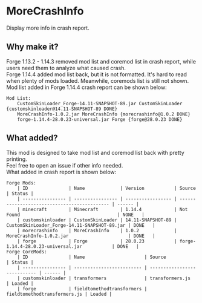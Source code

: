 # MoreCrashInfo
Display more info in crash report.  
## Why make it?
Forge 1.13.2 - 1.14.3 removed mod list and coremod list in crash report, while users need them to analyze what caused crash.  
Forge 1.14.4 added mod list back, but it is not formatted. It's hard to read when plenty of mods loaded. Meanwhile, coremods list is still not shown.  
Mod list added in Forge 1.14.4 crash report can be shown below:
```
Mod List: 
	CustomSkinLoader_Forge-14.11-SNAPSHOT-89.jar CustomSkinLoader {customskinloader@14.11-SNAPSHOT-89 DONE}
	MoreCrashInfo-1.0.2.jar MoreCrashInfo {morecrashinfo@1.0.2 DONE}
	forge-1.14.4-28.0.23-universal.jar Forge {forge@28.0.23 DONE}
```
## What added?
This mod is designed to take mod list and coremod list back with pretty printing.  
Feel free to open an issue if other info needed.  
What added in crash report is shown below:
```
Forge Mods: 
	| ID               | Name             | Version           | Source                                       | Status | 
	| ---------------- | ---------------- | ----------------- | -------------------------------------------- | ------ | 
	| minecraft        | Minecraft        | 1.14.4            | Not Found                                    | NONE   | 
	| customskinloader | CustomSkinLoader | 14.11-SNAPSHOT-89 | CustomSkinLoader_Forge-14.11-SNAPSHOT-89.jar | DONE   | 
	| morecrashinfo    | MoreCrashInfo    | 1.0.2             | MoreCrashInfo-1.0.2.jar                      | DONE   | 
	| forge            | Forge            | 28.0.23           | forge-1.14.4-28.0.23-universal.jar           | DONE   | 
Forge CoreMods: 
	| ID               | Name                      | Source                       | Status | 
	| ---------------- | ------------------------- | ---------------------------- | ------ | 
	| customskinloader | transformers              | transformers.js              | Loaded | 
	| forge            | fieldtomethodtransformers | fieldtomethodtransformers.js | Loaded | 
```
